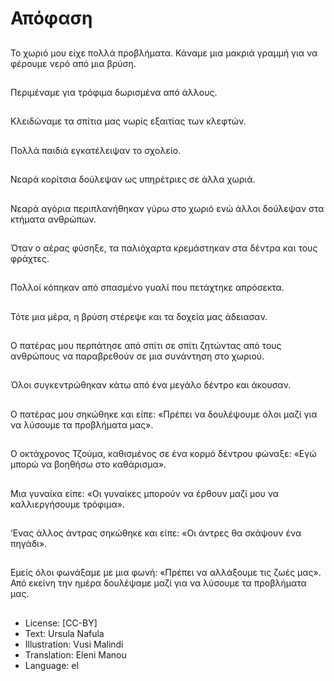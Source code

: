 # Απόφαση

##
Το χωριό μου είχε πολλά προβλήματα. Κάναμε μια μακριά γραμμή για να φέρουμε νερό από μια βρύση.

##
Περιμέναμε για τρόφιμα δωρισμένα από άλλους.

##
Κλειδώναμε τα σπίτια μας νωρίς εξαιτίας των κλεφτών.

##
Πολλά παιδιά εγκατέλειψαν το σχολείο.

##
Νεαρά κορίτσια δούλεψαν ως υπηρέτριες σε άλλα χωριά.

##
Νεαρά αγόρια περιπλανήθηκαν γύρω στο χωριό ενώ άλλοι δούλεψαν στα κτήματα ανθρώπων.

##
Όταν ο αέρας φύσηξε, τα παλιόχαρτα κρεμάστηκαν στα δέντρα και τους φράχτες.

##
Πολλοί κόπηκαν από σπασμένο γυαλί που πετάχτηκε απρόσεκτα.

##
Τότε μια μέρα, η βρύση στέρεψε και τα δοχεία μας άδειασαν.

##
Ο πατέρας μου περπάτησε από σπίτι σε σπίτι ζητώντας από τους ανθρώπους να παραβρεθούν σε μια συνάντηση στο χωριού.

##
Όλοι συγκεντρώθηκαν κάτω από ένα μεγάλο δέντρο και άκουσαν.

##
Ο πατέρας μου σηκώθηκε και είπε: «Πρέπει να δουλέψουμε όλοι μαζί για να λύσουμε τα προβλήματα μας».

##
Ο οκτάχρονος Τζούμα, καθισμένος σε ένα κορμό δέντρου φώναξε: «Εγώ μπορώ να βοηθήσω στο καθάρισμα».

##
Μια γυναίκα είπε: «Οι γυναίκες μπορούν να έρθουν μαζί μου να καλλιεργήσουμε τρόφιμα».

##
‘Ενας άλλος άντρας σηκώθηκε και είπε: «Οι άντρες θα σκάψουν ένα πηγάδι».

##
Εμείς όλοι φωνάξαμε με μια φωνή: «Πρέπει να αλλάξουμε τις ζωές μας». Από εκείνη την ημέρα δουλέψαμε μαζί για να λύσουμε τα προβλήματα μας.

##
* License: [CC-BY]
* Text: Ursula Nafula
* Illustration: Vusi Malindi
* Translation: Eleni Manou
* Language: el
